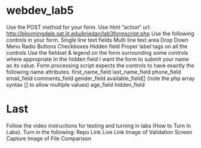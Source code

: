 # webdev_lab5

Use the POST method for your form.
Use html “action” url: http://bloomingdale.sat.iit.edu/kriedan/lab3formscript.php
Use the following controls in your form.
Single line text fields
Multi line text area
Drop Down Menu
Radio Buttons
Checkboxes
Hidden field
Proper label tags on all the controls
Use the fieldset & legend on the form surrounding some controls where appropriate
In the hidden field I want the form to submit your name as its value.
Form processing script expects the controls to have exactly the following name attributes.
first_name_field
last_name_field
phone_field
email_field
comments_field
gender_field
available_field[] (note the php array syntax [] to allow multiple values)
age_field
hidden_field


# Last 
Follow the video instructions for testing and turning in labs (How to Turn In Labs).
Turn in the following:
Repo Link
Live Link
Image of Validation Screen Capture
Image of File Comparison
